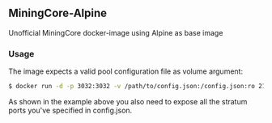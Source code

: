 ## MiningCore-Alpine

Unofficial MiningCore docker-image using Alpine as base image

### Usage

The image expects a valid pool configuration file as volume argument:

```bash
$ docker run -d -p 3032:3032 -v /path/to/config.json:/config.json:ro 21void/miningcore-alpine
```

As shown in the example above you also need to expose all the stratum ports you've specified in config.json.
